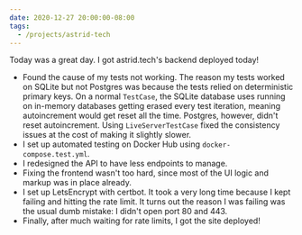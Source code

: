 ```yaml
---
date: 2020-12-27 20:00:00-08:00
tags:
  - /projects/astrid-tech
---
```


Today was a great day. I got astrid.tech's backend deployed today!

- Found the cause of my tests not working. The reason my tests worked on SQLite
  but not Postgres was because the tests relied on deterministic primary keys.
  On a normal `TestCase`, the SQLite database uses running on in-memory
  databases getting erased every test iteration, meaning autoincrement would get
  reset all the time. Postgres, however, didn't reset autoincrement. Using
  `LiveServerTestCase` fixed the consistency issues at the cost of making it
  slightly slower.
- I set up automated testing on Docker Hub using `docker-compose.test.yml`.
- I redesigned the API to have less endpoints to manage.
- Fixing the frontend wasn't too hard, since most of the UI logic and markup was
  in place already.
- I set up LetsEncrypt with certbot. It took a very long time because I kept
  failing and hitting the rate limit. It turns out the reason I was failing was
  the usual dumb mistake: I didn't open port 80 and 443.
- Finally, after much waiting for rate limits, I got the site deployed!
